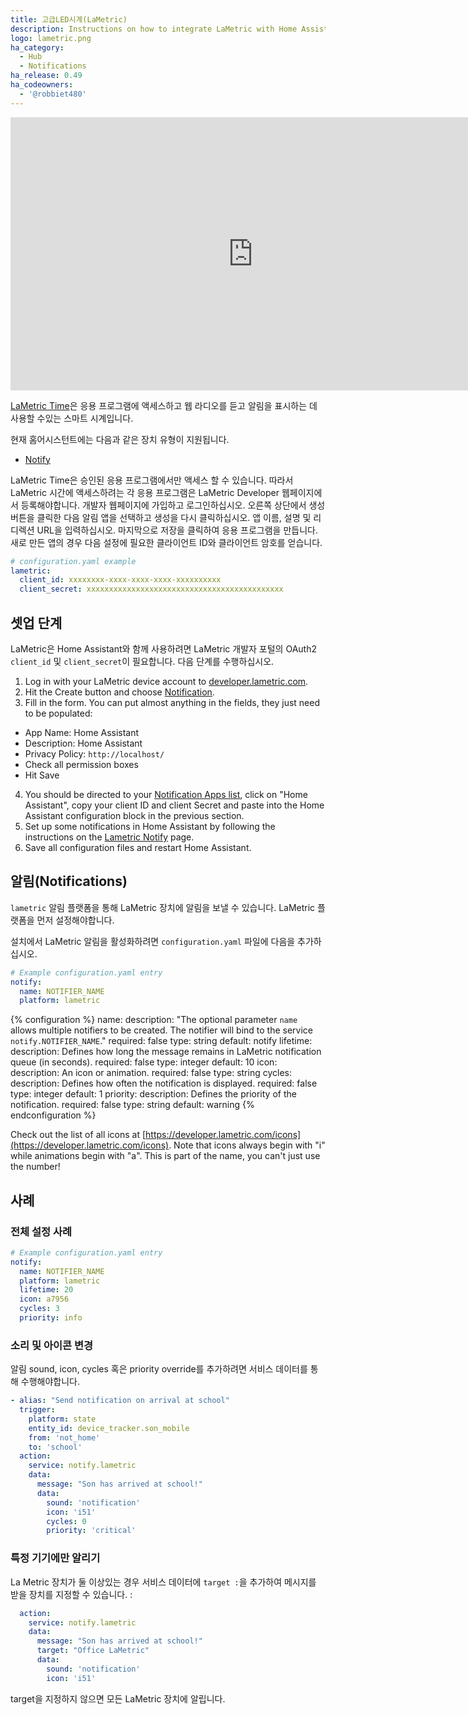 ```yaml
---
title: 고급LED시계(LaMetric)
description: Instructions on how to integrate LaMetric with Home Assistant.
logo: lametric.png
ha_category:
  - Hub
  - Notifications
ha_release: 0.49
ha_codeowners:
  - '@robbiet480'
---
```


<div class='videoWrapper'>
<iframe width="776" height="437" src="https://www.youtube.com/embed/bsxh-Ow0sNM" frameborder="0" allow="accelerometer; autoplay; encrypted-media; gyroscope; picture-in-picture" allowfullscreen></iframe>
</div>

[LaMetric Time](https://lametric.com/)은 응용 프로그램에 액세스하고 웹 라디오를 듣고 알림을 표시하는 데 사용할 수있는 스마트 시계입니다.

현재 홈어시스턴트에는 다음과 같은 장치 유형이 지원됩니다.

- [Notify](#notifications)

LaMetric Time은 승인된 응용 프로그램에서만 액세스 할 수 있습니다. 따라서 LaMetric 시간에 액세스하려는 각 응용 프로그램은 LaMetric Developer 웹페이지에서 등록해야합니다. 개발자 웹페이지에 가입하고 로그인하십시오. 오른쪽 상단에서 생성 버튼을 클릭한 다음 알림 앱을 선택하고 생성을 다시 클릭하십시오. 앱 이름, 설명 및 리디렉션 URL을 입력하십시오. 마지막으로 저장을 클릭하여 응용 프로그램을 만듭니다. 새로 만든 앱의 경우 다음 설정에 필요한 클라이언트 ID와 클라이언트 암호를 얻습니다.

```yaml
# configuration.yaml example
lametric:
  client_id: xxxxxxxx-xxxx-xxxx-xxxx-xxxxxxxxxx
  client_secret: xxxxxxxxxxxxxxxxxxxxxxxxxxxxxxxxxxxxxxxxxxxx
```

## 셋업 단계

LaMetric은 Home Assistant와 함께 사용하려면 LaMetric 개발자 포털의 OAuth2 `client_id` 및 `client_secret`이 필요합니다.
다음 단계를 수행하십시오.

1. Log in with your LaMetric device account to [developer.lametric.com](https://developer.lametric.com).
2. Hit the Create button and choose [Notification](https://developer.lametric.com/applications/createsource).
3. Fill in the form. You can put almost anything in the fields, they just need to be populated:
  * App Name: Home Assistant 
  * Description: Home Assistant
  * Privacy Policy: `http://localhost/`
  * Check all permission boxes
  * Hit Save
4. You should be directed to your [Notification Apps list](https://developer.lametric.com/applications/sources), click on "Home Assistant", copy your client ID and client Secret and paste into the Home Assistant configuration block in the previous section.
5. Set up some notifications in Home Assistant by following the instructions on the [Lametric Notify](/integrations/lametric) page.
6. Save all configuration files and restart Home Assistant.

## 알림(Notifications)

`lametric` 알림 플랫폼을 통해 LaMetric 장치에 알림을 보낼 수 있습니다. LaMetric 플랫폼을 먼저 설정해야합니다.

설치에서 LaMetric 알림을 활성화하려면 `configuration.yaml` 파일에 다음을 추가하십시오.

```yaml
# Example configuration.yaml entry
notify:
  name: NOTIFIER_NAME
  platform: lametric
```

{% configuration %}
name:
  description: "The optional parameter `name` allows multiple notifiers to be created. The notifier will bind to the service `notify.NOTIFIER_NAME`."
  required: false
  type: string
  default: notify
lifetime:
  description: Defines how long the message remains in LaMetric notification queue (in seconds).
  required: false
  type: integer
  default: 10
icon:
  description: An icon or animation.
  required: false
  type: string
cycles:
  description: Defines how often the notification is displayed.
  required: false
  type: integer
  default: 1
priority:
  description: Defines the priority of the notification.
  required: false
  type: string
  default: warning
{% endconfiguration %}

Check out the list of all icons at [https://developer.lametric.com/icons](https://developer.lametric.com/icons). Note that icons always begin with "i" while animations begin with "a". This is part of the name, you can't just use the number!

## 사례

### 전체 설정 사례

```yaml
# Example configuration.yaml entry
notify:
  name: NOTIFIER_NAME
  platform: lametric
  lifetime: 20
  icon: a7956
  cycles: 3
  priority: info
```

### 소리 및 아이콘 변경

알림 sound, icon, cycles 혹은 priority override를 추가하려면 서비스 데이터를 통해 수행해야합니다.

```yaml
- alias: "Send notification on arrival at school"
  trigger:
    platform: state
    entity_id: device_tracker.son_mobile
    from: 'not_home'
    to: 'school'
  action:
    service: notify.lametric
    data:
      message: "Son has arrived at school!"
      data:
        sound: 'notification'
        icon: 'i51'
        cycles: 0
        priority: 'critical'
```

### 특정 기기에만 알리기

La Metric 장치가 둘 이상있는 경우 서비스 데이터에 `target :`을 추가하여 메시지를 받을 장치를 지정할 수 있습니다. :

```yaml
  action:
    service: notify.lametric
    data:
      message: "Son has arrived at school!"
      target: "Office LaMetric"
      data:
        sound: 'notification'
        icon: 'i51'
 ```

target을 지정하지 않으면 모든 LaMetric 장치에 알립니다.